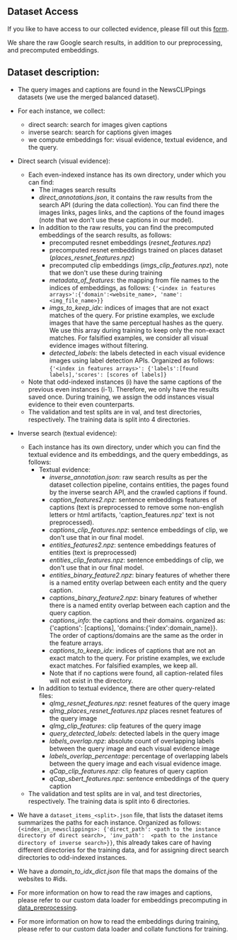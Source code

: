 ## Dataset Access 
If you like to have access to our collected evidence, please fill out this [form](https://forms.gle/HZeUK1EEveGF9yEV9).

We share the raw Google search results, in addition to our preprocessing, and precomputed embeddings. 

## Dataset description:

- The query images and captions are found in the NewsCLIPpings datasets (we use the merged balanced dataset).
- For each instance, we collect:
	- direct search: search for images given captions 
	- inverse search: search for captions given images 
	- we compute embeddings for: visual evidence, textual evidence, and the query.

- Direct search (visual evidence):
	- Each even-indexed instance has its own directory, under which you can find:
		- The images search results
		- *direct_annotations.json*, it contains the raw results from the search API (during the data collection). You can find there the images links, pages links, and the captions of the found images (note that we don't use these captions in our model). 
		- In addition to the raw results, you can find the precomputed embeddings of the search results, as follows: 
			- precomputed resnet embeddings (*resnet_features.npz*)
			- precomputed resnet embeddings trained on places dataset (*places_resnet_features.npz*)
			- precomputed clip embeddings (*imgs_clip_features.npz*), note that we don't use these during training
			- *metadata_of_features*: the mapping from file names to the indices of embeddings, as follows: ```{'<index in features arrays>':{'domain':<website_name>, 'name':<img_file_name>}}```
			- *imgs_to_keep_idx*: indices of images that are not exact matches of the query. For pristine examples, we exclude images that have the same perceptual hashes as the query. We use this array during training to keep only the non-exact matches. For falsified examples, we consider all visual evidence images without filtering.
			- *detected_labels*: the labels detected in each visual evidence images using label detection APIs. Organized as follows: ```{'<index in features arrays>': {'labels':[found labels],'scores': [scores of labels]}```
	- Note that odd-indexed instances (i) have the same captions of the previous even instances (i-1). Therefore, we only have the results saved once. During training, we assign the odd instances visual evidence to their even counterparts. 
	- The validation and test splits are in val, and test directories, respectively. The training data is split into 4 directories. 

- Inverse search (textual evidence):
	- Each instance has its own directory, under which you can find the textual evidence and its embeddings, and the query embeddings, as follows:
		- Textual evidence:
			- *inverse_annotation.json*: raw search results as per the dataset collection pipeline, contains entities, the pages found by the inverse search API, and the crawled captions if found.
			- *caption_features2.npz*: sentence embeddings features of captions (text is preprocessed to remove some non-english letters or html artifacts, 'caption_features.npz' text is not preprocessed). 
			- *captions_clip_features.npz*: sentence embeddings of clip, we don't use that in our final model.
			- *entities_features2.npz*: sentence embeddings features of entities (text is preprocessed)
			- *entities_clip_features.npz*: sentence embeddings of clip, we don't use that in our final model.
			- *entities_binary_feature2.npz*: binary features of whether there is a named entity overlap between each entity and the query caption.
			- *captions_binary_feature2.npz*: binary features of whether there is a named entity overlap between each caption and the query caption.
			- *captions_info*: the captions and their domains. organized as: {'captions': [captions], 'domains:{'index':domain_name}}. The order of captions/domains are the same as the order in the feature arrays.
			- *captions_to_keep_idx*: indices of captions that are not an exact match to the query. For pristine examples, we exclude exact matches. For falsified examples, we keep all.
			- Note that if no captions were found, all caption-related files will not exist in the directory. 
		- In addition to textual evidence, there are other query-related files:
			- *qImg_resnet_features.npz*: resnet features of the query image
			- *qImg_places_resnet_features.npz* places resnet features of the query image
			- *qImg_clip_features*: clip features of the query image
			- *query_detected_labels*: detected labels in the query image
			- *labels_overlap.npz*: absolute count of overlapping labels between the query image and each visual evidence image
			- *labels_overlap_percentage*: percentage of overlapping labels between the query image and each visual evidence image.
			- *qCap_clip_features.npz*: clip features of query caption
			- *qCap_sbert_features.npz*: sentence embeddings of the query caption
	- The validation and test splits are in val, and test directories, respectively. The training data is split into 6 directories. 

- We have a ```dataset_items_<split>.json``` file, that lists the dataset items summarizes the paths for each instance. Organized as follows: ```{<index_in_newsclippings>: {'direct_path': <path to the instance directory of direct search>, 'inv_path':  <path to the instance directory of inverse search>}}```, this already takes care of having different directories for the training data, and for assigning direct search directories to odd-indexed instances.
- We have a *domain_to_idx_dict.json* file that maps the domains of the websites to #ids.
- For more information on how to read the raw images and captions, please refer to our custom data loader for embeddings precomputing in [data_preprocessing](https://github.com/S-Abdelnabi/OoC-multi-modal-fc/tree/main/data_preprocessing). 
- For more information on how to read the embeddings during training, please refer to our custom data loader and collate functions for training. 
